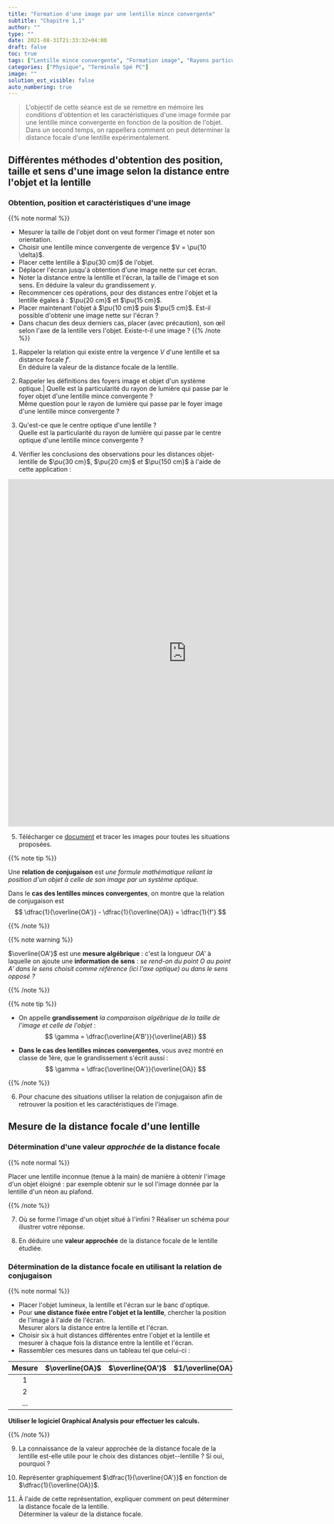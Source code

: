 ```yaml
---
title: "Formation d'une image par une lentille mince convergente"
subtitle: "Chapitre 1,1"
author: ""
type: ""
date: 2021-08-31T21:33:32+04:00
draft: false
toc: true
tags: ["Lentille mince convergente", "Formation image", "Rayons particuliers", "Lentille", "Lentille convergente", "Distance focale", "Foyer image", "Foyer objet", "Axe optique", "Centre optique"]
categories: ["Physique", "Terminale Spé PC"]
image: ""
solution_est_visible: false
auto_numbering: true
---
```


> L'objectif de cette séance est de se remettre en mémoire les conditions d'obtention et les caractéristiques d'une image formée par une lentille mince convergente en fonction de la position de l'objet.
> Dans un second temps, on rappellera comment on peut déterminer la distance focale d'une lentille expérimentalement. 

## Différentes méthodes d'obtention des position, taille et sens d'une image selon la distance entre l'objet et la lentille

### Obtention, position et caractéristiques d'une image

{{% note normal %}}

- Mesurer la taille de l'objet dont on veut former l'image et noter son orientation.
- Choisir une lentille mince convergente de vergence $V = \pu{10 \delta}$.
- Placer cette lentille à $\pu{30 cm}$ de l'objet.
- Déplacer l'écran jusqu'à obtention d'une image nette sur cet écran.
- Noter la distance entre la lentille et l'écran, la taille de l'image et son sens. En déduire la valeur du grandissement $\gamma$.
- Recommencer ces opérations, pour des distances entre l'objet et la lentille égales à : $\pu{20 cm}$ et $\pu{15 cm}$.
- Placer maintenant l'objet à $\pu{10 cm}$ puis $\pu{5 cm}$. Est-il possible d'obtenir une image nette sur l'écran ?
- Dans chacun des deux derniers cas, placer (avec précaution), son œil selon l'axe de la lentille vers l'objet. Existe-t-il une image ?
{{% /note %}}

1. Rappeler la relation qui existe entre la vergence $V$ d'une lentille et sa distance focale $f'$.\
En déduire la valeur de la distance focale de la lentille.

2. Rappeler les définitions des foyers image et objet d'un système optique.|
Quelle est la particularité du rayon de lumière qui passe par le foyer objet d'une lentille mince convergente ?\
Même question pour le rayon de lumière qui passe par le foyer image d'une lentille mince convergente ?

3. Qu'est-ce que le centre optique d'une lentille ?\
Quelle est la particularité du rayon de lumière qui passe par le centre optique d'une lentille mince convergente ?

4. Vérifier les conclusions des observations pour les distances objet-lentille de $\pu{30 cm}$, $\pu{20 cm}$ et $\pu{150 cm}$ à l'aide de cette application&nbsp;:
<iframe scrolling="no" title="Lentilles minces, constructions d'images" src="https://www.geogebra.org/material/iframe/id/hjdfjwty/width/1431/height/779/border/888888/sfsb/true/smb/false/stb/false/stbh/false/ai/false/asb/false/sri/false/rc/false/ld/false/sdz/false/ctl/false" width="800px" height="779px" style="border:0px;"> </iframe>

5. Télécharger ce [document](/terminales-pc/chap-19/chap-19-1/constructions.pdf) et tracer les images pour toutes les situations proposées. 

{{% note tip %}}

Une **relation de conjugaison** est *une formule mathématique reliant la position d'un objet à celle de son image par un système optique.*

Dans le **cas des lentilles minces convergentes**, on montre que la relation de conjugaison est
$$
    \dfrac{1}{\overline{OA'}} - \dfrac{1}{\overline{OA}} = \dfrac{1}{f'}
$$

{{% /note %}} 

{{% note warning %}}

$\overline{OA'}$ est une **mesure algébrique** : c'est la longueur $OA'$ à laquelle on ajoute une **information de sens** : *se rend-on du point $O$ au point $A'$ dans le sens choisit comme référence (ici l'axe optique) ou dans le sens opposé&nbsp;?*

{{% /note %}}

{{% note tip %}}

- On appelle **grandissement** *la comparaison algébrique de la taille de l'image et celle de l'objet*&nbsp;:
$$
 \gamma = \dfrac{\overline{A'B'}}{\overline{AB}}
$$

- **Dans le cas des lentilles minces convergentes**, vous avez montré en classe de 1ère, que le grandissement s'écrit aussi&nbsp;:
$$
 \gamma = \dfrac{\overline{OA'}}{\overline{OA}}
$$

{{% /note %}}

6. Pour chacune des situations utiliser la relation de conjugaison afin de retrouver la position et les caractéristiques de l'image.

## Mesure de la distance focale d'une lentille

### Détermination d'une valeur *approchée* de la distance focale

{{% note normal %}}

Placer une lentille inconnue (tenue à la main) de manière à obtenir l'image d'un objet éloigné&nbsp;: par exemple obtenir sur le sol l'image donnée par la lentille d'un néon au plafond.

{{% /note %}}

7. Où se forme l'image d'un objet situé à l'infini&nbsp;? Réaliser un schéma pour illustrer votre réponse.

8. En déduire une **valeur approchée** de la distance focale de le lentille étudiée.

### Détermination de la distance focale en utilisant la relation de conjugaison


{{% note normal %}}

- Placer l'objet lumineux, la lentille et l'écran sur le banc d'optique.
- Pour **une distance fixée entre l'objet et la lentille**, chercher la position de l'image à l'aide de l'écran.\
Mesurer alors la distance entre la lentille et l'écran.
- Choisir six à huit distances différentes entre l'objet et la lentille et mesurer à chaque fois la distance entre la lentille et l'écran.
- Rassembler ces mesures dans un tableau tel que celui-ci :
<center>

| Mesure | $\overline{OA}$ | $\overline{OA'}$ | $1/\overline{OA}$ | $1/\overline{OA'}$ |
| :---: | :---: | :---: | :---: | :---: |
| 1 |  |   |   |   |
| 2 |  |   |   |   |
| ... |  |   |   |   |

</center>

**Utiliser le logiciel Graphical Analysis pour effectuer les calculs.**

{{% /note %}}

9. La connaissance de la valeur approchée de la distance focale de la lentille est-elle utile pour le choix des distances objet--lentille&nbsp;? Si oui, pourquoi&nbsp;?

10. Représenter graphiquement $\dfrac{1}{\overline{OA'}}$ en fonction de $\dfrac{1}{\overline{OA}}$.

11. À l'aide de cette représentation, expliquer comment on peut déterminer la distance focale de la lentille.\
Déterminer la valeur de la distance focale.
